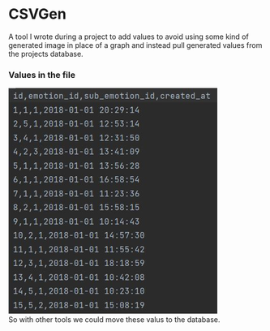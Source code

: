 # CSVGen
A tool I wrote during a project to add values to avoid
using some kind of generated image in place of a graph
and instead pull generated values from the projects
database.
<br>
### Values in the file
![Image of the data](/screenshots/cap-1.JPG)<br>
So with other tools we could move these valus to
the database.